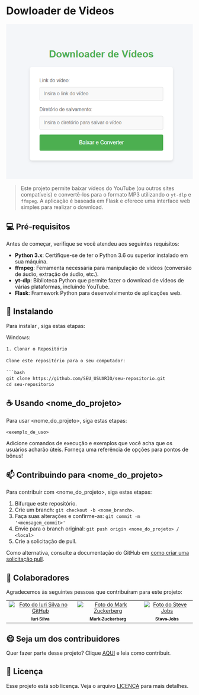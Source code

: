 # Dowloader de Videos



<img src="img/Captura de tela 2024-11-06 112423.png" alt="Exemplo imagem">

> Este projeto permite baixar vídeos do YouTube (ou outros sites compatíveis) e convertê-los para o formato MP3 utilizando o `yt-dlp` e `ffmpeg`. A aplicação é baseada em Flask e oferece uma interface web simples para realizar o download.




## 💻 Pré-requisitos

Antes de começar, verifique se você atendeu aos seguintes requisitos:

- **Python 3.x**: Certifique-se de ter o Python 3.6 ou superior instalado em sua máquina.
- **ffmpeg**: Ferramenta necessária para manipulação de vídeos (conversão de áudio, extração de áudio, etc.).
- **yt-dlp**: Biblioteca Python que permite fazer o download de vídeos de várias plataformas, incluindo YouTube.
- **Flask**: Framework Python para desenvolvimento de aplicações web.

## 🚀 Instalando <Dowloader de Videos>

Para instalar , siga estas etapas:



Windows:

```
1. Clonar o Repositório

Clone este repositório para o seu computador:

```bash
git clone https://github.com/SEU_USUARIO/seu-repositorio.git
cd seu-repositorio
```

## ☕ Usando <nome_do_projeto>

Para usar <nome_do_projeto>, siga estas etapas:

```
<exemplo_de_uso>
```

Adicione comandos de execução e exemplos que você acha que os usuários acharão úteis. Forneça uma referência de opções para pontos de bônus!

## 📫 Contribuindo para <nome_do_projeto>

Para contribuir com <nome_do_projeto>, siga estas etapas:

1. Bifurque este repositório.
2. Crie um branch: `git checkout -b <nome_branch>`.
3. Faça suas alterações e confirme-as: `git commit -m '<mensagem_commit>'`
4. Envie para o branch original: `git push origin <nome_do_projeto> / <local>`
5. Crie a solicitação de pull.

Como alternativa, consulte a documentação do GitHub em [como criar uma solicitação pull](https://help.github.com/en/github/collaborating-with-issues-and-pull-requests/creating-a-pull-request).

## 🤝 Colaboradores

Agradecemos às seguintes pessoas que contribuíram para este projeto:

<table>
  <tr>
    <td align="center">
      <a href="#" title="defina o título do link">
        <img src="https://avatars3.githubusercontent.com/u/31936044" width="100px;" alt="Foto do Iuri Silva no GitHub"/><br>
        <sub>
          <b>Iuri Silva</b>
        </sub>
      </a>
    </td>
    <td align="center">
      <a href="#" title="defina o título do link">
        <img src="https://s2.glbimg.com/FUcw2usZfSTL6yCCGj3L3v3SpJ8=/smart/e.glbimg.com/og/ed/f/original/2019/04/25/zuckerberg_podcast.jpg" width="100px;" alt="Foto do Mark Zuckerberg"/><br>
        <sub>
          <b>Mark Zuckerberg</b>
        </sub>
      </a>
    </td>
    <td align="center">
      <a href="#" title="defina o título do link">
        <img src="https://miro.medium.com/max/360/0*1SkS3mSorArvY9kS.jpg" width="100px;" alt="Foto do Steve Jobs"/><br>
        <sub>
          <b>Steve Jobs</b>
        </sub>
      </a>
    </td>
  </tr>
</table>

## 😄 Seja um dos contribuidores

Quer fazer parte desse projeto? Clique [AQUI](CONTRIBUTING.md) e leia como contribuir.

## 📝 Licença

Esse projeto está sob licença. Veja o arquivo [LICENÇA](LICENSE.md) para mais detalhes.

